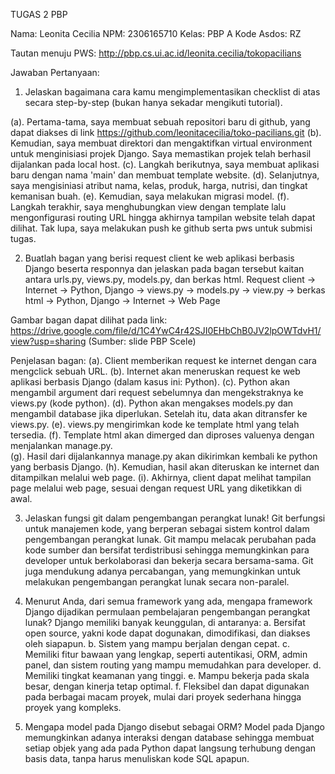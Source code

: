 TUGAS 2 PBP

Nama: Leonita Cecilia
NPM: 2306165710
Kelas: PBP A
Kode Asdos: RZ

Tautan menuju PWS: http://pbp.cs.ui.ac.id/leonita.cecilia/tokopacilians

Jawaban Pertanyaan:
1. Jelaskan bagaimana cara kamu mengimplementasikan checklist di atas secara step-by-step (bukan hanya sekadar mengikuti tutorial).

(a). Pertama-tama, saya membuat sebuah repositori baru di github, yang dapat diakses di link https://github.com/leonitacecilia/toko-pacilians.git
(b). Kemudian, saya membuat direktori dan mengaktifkan virtual environment untuk menginisiasi projek Django. Saya memastikan projek telah berhasil dijalankan pada local host.
(c). Langkah berikutnya, saya membuat aplikasi baru dengan nama 'main' dan membuat template website. 
(d). Selanjutnya, saya mengisiniasi atribut nama, kelas, produk, harga, nutrisi, dan tingkat kemanisan buah.
(e). Kemudian, saya melakukan migrasi model. 
(f). Langkah terakhir, saya menghubungkan view dengan template lalu mengonfigurasi routing URL hingga akhirnya tampilan website telah dapat dilihat. Tak lupa, saya melakukan push ke github serta pws untuk submisi tugas.

2. Buatlah bagan yang berisi request client ke web aplikasi berbasis Django beserta responnya dan jelaskan pada bagan tersebut kaitan antara urls.py, views.py, models.py, dan berkas html.
Request client -> Internet -> Python, Django -> views.py -> models.py -> view.py -> berkas html -> Python, Django -> Internet -> Web Page

Gambar bagan dapat dilihat pada link: https://drive.google.com/file/d/1C4YwC4r42SJI0EHbChB0JV2lpOWTdvH1/view?usp=sharing (Sumber: slide PBP Scele)

Penjelasan bagan: 
(a). Client memberikan request ke internet dengan cara mengclick sebuah URL.
(b). Internet akan meneruskan request ke web aplikasi berbasis Django (dalam kasus ini: Python). 
(c). Python akan mengambil argument dari request sebelumnya dan mengekstraknya ke views.py (kode python).
(d). Python akan mengakses models.py dan mengambil database jika diperlukan. Setelah itu, data akan ditransfer ke views.py.
(e). views.py mengirimkan kode ke template html yang telah tersedia.
(f). Template html akan dimerged dan diproses valuenya dengan menjalankan manage.py.  
(g). Hasil dari dijalankannya manage.py akan dikirimkan kembali ke python yang berbasis Django.
(h). Kemudian, hasil akan diteruskan ke internet dan ditampilkan melalui web page.
(i). Akhirnya, client dapat melihat tampilan page melalui web page, sesuai dengan request URL yang diketikkan di awal. 

3. Jelaskan fungsi git dalam pengembangan perangkat lunak!
Git berfungsi untuk manajemen kode, yang berperan sebagai sistem kontrol dalam pengembangan perangkat lunak. Git mampu melacak perubahan pada kode sumber dan bersifat terdistribusi sehingga memungkinkan para developer untuk berkolaborasi dan bekerja secara bersama-sama. Git juga mendukung adanya percabangan, yang memungkinkan untuk melakukan pengembangan perangkat lunak secara non-paralel.  

4. Menurut Anda, dari semua framework yang ada, mengapa framework Django dijadikan permulaan pembelajaran pengembangan perangkat lunak?
Django memiliki banyak keunggulan, di antaranya:
a. Bersifat open source, yakni kode dapat dogunakan, dimodifikasi, dan diakses oleh siapapun. 
b. Sistem yang mampu berjalan dengan cepat.
c. Memiliki fitur bawaan yang lengkap, seperti autentikasi, ORM, admin panel, dan sistem routing yang mampu memudahkan para developer. 
d. Memiliki tingkat keamanan yang tinggi.
e. Mampu bekerja pada skala besar, dengan kinerja tetap optimal.
f. Fleksibel dan dapat digunakan pada berbagai macam proyek, mulai dari proyek sederhana hingga proyek yang kompleks.

5. Mengapa model pada Django disebut sebagai ORM?
Model pada Django memungkinkan adanya interaksi dengan database sehingga membuat setiap objek yang ada pada Python dapat langsung terhubung dengan basis data, tanpa harus menuliskan kode SQL apapun.

